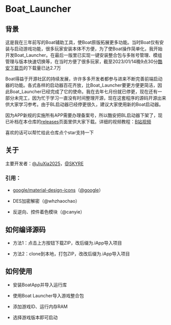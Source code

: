 # Boat_Launcher
## 背景
这是我在三年前写的Boat辅助工具，使Boat原版拓展更多功能。当时Boat仅有安装与启动游戏功能，很多玩家安装本体不方便，为了使Boat操作简单化，我开始开发Boat_Launcher。在最后一版里已实现一键安装整合包与多账号管理、模组管理与版本快速切换等，在当时方便了很多玩家，截至2023/01/14晚9点30分[酷安下载页](https://www.coolapk.com/game/com.jiuxia.boat.launcher "下载页")的下载量已达2.7万

Boat得益于开源社区的持续发展，许许多多开发者都参与进来不断完善前端启动器的功能。各式各样的启动器百花齐放，比Boat_Launcher要更方便更简洁，因此Boat_Launcher已经完成了它的使命。我在去年七月份就已停更，现在还有一部分未完工，因为忙于学习一直没有时间整理开源，现在这套程序的源码开源出来供大家学习参考。由于BL启动器已经停更很久，建议大家使用新的Boat启动器。

因为APP新规的实施所有APP需要办理备案号，所以酷安把BL启动器下架了，现已补档在本仓库的[releases](https://github.com/JiuXia2025/Boat_Launcher/releases "下载页")页面里供大家下载。详细的视频教程：[B站视频](https://www.bilibili.com/video/BV1qi4y1b751/ "视频教程")

喜欢的话可以帮忙给此仓库点个star支持一下
## 关于
主要开发者：[@JiuXia2025](https://www.inekoxia.com "个人主页")，[@SKYRE](http://www.skyre.cn "个人主页")

### 引用：

- [google/material-design-icons](https://github.com/google/material-design-icons "google/material-design-icons")（[@google](https://github.com/google "@google")）

- DES加密解密（@whzhaochao）

- 反逆向、控件着色模块（@canyie）

## 如何编译源码
- 方法1：点击上方按钮下载ZIP，改后缀为.iApp导入项目

- 方法2：clone到本地，打包ZIP，改改后缀为.iApp导入项目

## 如何使用
- 安装BoatApp并导入运行库

- 使用Boat Launcher导入游戏整合包
  
- 添加游戏ID、运行内存RAM
  
- 选择游戏版本即可启动
